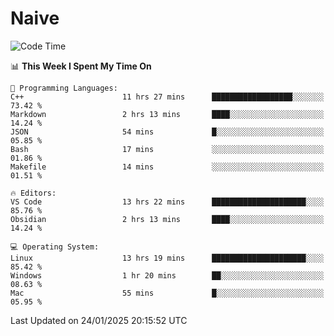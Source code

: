 # Naive
<!-- ## 日拱一卒，功不唐捐 -->
<!-- [![GitHub Streak](https://streak-stats.demolab.com/?user=XiaoXKKK)](https://git.io/streak-stats) -->
<!--START_SECTION:waka-->
![Code Time](http://img.shields.io/badge/Code%20Time-228%20hrs%2053%20mins-blue)

📊 **This Week I Spent My Time On** 

```text
💬 Programming Languages: 
C++                      11 hrs 27 mins      ██████████████████░░░░░░░   73.42 % 
Markdown                 2 hrs 13 mins       ████░░░░░░░░░░░░░░░░░░░░░   14.24 % 
JSON                     54 mins             █░░░░░░░░░░░░░░░░░░░░░░░░   05.85 % 
Bash                     17 mins             ░░░░░░░░░░░░░░░░░░░░░░░░░   01.86 % 
Makefile                 14 mins             ░░░░░░░░░░░░░░░░░░░░░░░░░   01.51 % 

🔥 Editors: 
VS Code                  13 hrs 22 mins      █████████████████████░░░░   85.76 % 
Obsidian                 2 hrs 13 mins       ████░░░░░░░░░░░░░░░░░░░░░   14.24 % 

💻 Operating System: 
Linux                    13 hrs 19 mins      █████████████████████░░░░   85.42 % 
Windows                  1 hr 20 mins        ██░░░░░░░░░░░░░░░░░░░░░░░   08.63 % 
Mac                      55 mins             █░░░░░░░░░░░░░░░░░░░░░░░░   05.95 % 
```


 Last Updated on 24/01/2025 20:15:52 UTC
<!--END_SECTION:waka-->
